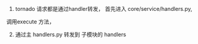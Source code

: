 1. tornado 请求都是通过handler转发， 首先进入 core/service/handlers.py,

调用execute 方法， 


2. 通过主 handlers.py 转发到 子模块的 handlers

